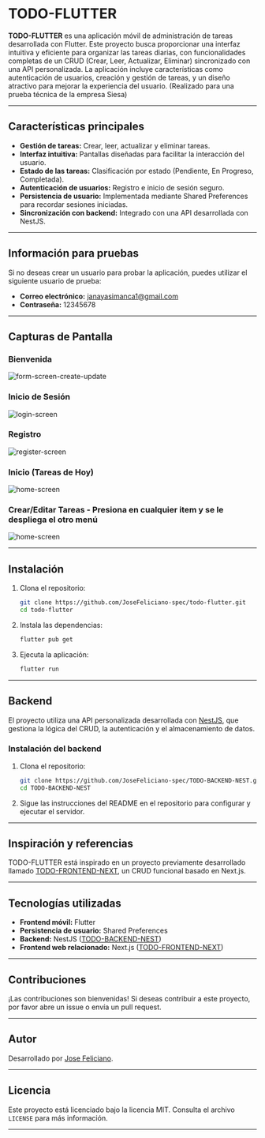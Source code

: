 # TODO-FLUTTER

**TODO-FLUTTER** es una aplicación móvil de administración de tareas desarrollada con Flutter. Este proyecto busca proporcionar una interfaz intuitiva y eficiente para organizar las tareas diarias, con funcionalidades completas de un CRUD (Crear, Leer, Actualizar, Eliminar) sincronizado con una API personalizada. La aplicación incluye características como autenticación de usuarios, creación y gestión de tareas, y un diseño atractivo para mejorar la experiencia del usuario. (Realizado para una prueba técnica de la empresa Siesa)

---

## Características principales

- **Gestión de tareas:** Crear, leer, actualizar y eliminar tareas.
- **Interfaz intuitiva:** Pantallas diseñadas para facilitar la interacción del usuario.
- **Estado de las tareas:** Clasificación por estado (Pendiente, En Progreso, Completada).
- **Autenticación de usuarios:** Registro e inicio de sesión seguro.
- **Persistencia de usuario:** Implementada mediante Shared Preferences para recordar sesiones iniciadas.
- **Sincronización con backend:** Integrado con una API desarrollada con NestJS.

---

## Información para pruebas

Si no deseas crear un usuario para probar la aplicación, puedes utilizar el siguiente usuario de prueba:

- **Correo electrónico:** janayasimanca1@gmail.com
- **Contraseña:** 12345678

---

## Capturas de Pantalla

### Bienvenida
![form-screen-create-update](https://github.com/user-attachments/assets/a6d8e21e-2345-48da-b4c5-51c418a9a195)

### Inicio de Sesión
![login-screen](https://github.com/user-attachments/assets/dee36b88-2187-41ab-bce9-1ddf88367315)

### Registro
![register-screen](https://github.com/user-attachments/assets/ef2b6456-56ee-4493-85b5-3e1c4ab3824b)


### Inicio (Tareas de Hoy)
![home-screen](https://github.com/user-attachments/assets/cd12a349-5bf7-4407-8092-43435ec85745)


### Crear/Editar Tareas - Presiona en cualquier item y se le despliega el otro menú
![home-screen](https://github.com/user-attachments/assets/9d130c8a-4920-4380-ad50-6a7bbeb1fa5c)


---

## Instalación

1. Clona el repositorio:
   ```bash
   git clone https://github.com/JoseFeliciano-spec/todo-flutter.git
   cd todo-flutter
   ```

2. Instala las dependencias:
   ```bash
   flutter pub get
   ```

3. Ejecuta la aplicación:
   ```bash
   flutter run
   ```

---

## Backend

El proyecto utiliza una API personalizada desarrollada con [NestJS](https://github.com/JoseFeliciano-spec/TODO-BACKEND-NEST), que gestiona la lógica del CRUD, la autenticación y el almacenamiento de datos.

### Instalación del backend
1. Clona el repositorio:
   ```bash
   git clone https://github.com/JoseFeliciano-spec/TODO-BACKEND-NEST.git
   cd TODO-BACKEND-NEST
   ```

2. Sigue las instrucciones del README en el repositorio para configurar y ejecutar el servidor.

---

## Inspiración y referencias

TODO-FLUTTER está inspirado en un proyecto previamente desarrollado llamado [TODO-FRONTEND-NEXT](https://github.com/JoseFeliciano-spec/TODO-FRONTEND-NEXT), un CRUD funcional basado en Next.js.

---

## Tecnologías utilizadas

- **Frontend móvil:** Flutter
- **Persistencia de usuario:** Shared Preferences
- **Backend:** NestJS ([TODO-BACKEND-NEST](https://github.com/JoseFeliciano-spec/TODO-BACKEND-NEST))
- **Frontend web relacionado:** Next.js ([TODO-FRONTEND-NEXT](https://github.com/JoseFeliciano-spec/TODO-FRONTEND-NEXT))

---

## Contribuciones

¡Las contribuciones son bienvenidas! Si deseas contribuir a este proyecto, por favor abre un issue o envía un pull request.

---

## Autor

Desarrollado por [Jose Feliciano](https://github.com/JoseFeliciano-spec).

---

## Licencia

Este proyecto está licenciado bajo la licencia MIT. Consulta el archivo `LICENSE` para más información.

---
